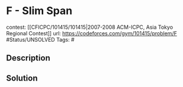 # F - Slim Span

contest: [[CFICPC/101415/101415|2007-2008 ACM-ICPC, Asia Tokyo Regional Contest]]
url: https://codeforces.com/gym/101415/problem/F
#Status/UNSOLVED
Tags: #

## Description

## Solution

